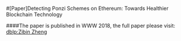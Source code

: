 #[Paper]Detecting Ponzi Schemes on Ethereum: Towards Healthier Blockchain Technology

####The paper is published in WWW 2018, the full paper please visit: [dblp:Zibin Zheng](http://dblp.uni-trier.de/pers/hd/z/Zheng:Zibin)